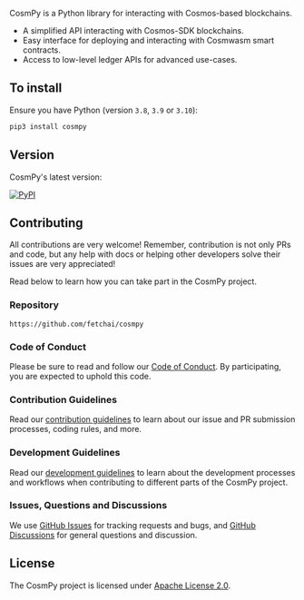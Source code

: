 CosmPy is a Python library for interacting with Cosmos-based blockchains.

* A simplified API interacting with Cosmos-SDK blockchains. 
* Easy interface for deploying and interacting with Cosmwasm smart contracts.
* Access to low-level ledger APIs for advanced use-cases.

## To install

Ensure you have Python (version `3.8`, `3.9` or `3.10`):

``` bash
pip3 install cosmpy
```

## Version

CosmPy's latest version:

<a href="https://img.shields.io/pypi/v/cosmpy" target="_blank"><img alt="PyPI" src="https://img.shields.io/pypi/v/cosmpy" /></a>

## Contributing

All contributions are very welcome! Remember, contribution is not only PRs and code, but any help with docs or helping other developers solve their issues are very appreciated!

Read below to learn how you can take part in the CosmPy project.

### Repository

```
https://github.com/fetchai/cosmpy
```

### Code of Conduct

Please be sure to read and follow our [Code of Conduct][coc]. By participating, you are expected to uphold this code.

### Contribution Guidelines

Read our [contribution guidelines][contributing] to learn about our issue and PR submission processes, coding rules, and more.

### Development Guidelines

Read our [development guidelines][developing] to learn about the development processes and workflows when contributing to different parts of the CosmPy project.

### Issues, Questions and Discussions

We use [GitHub Issues][issues] for tracking requests and bugs, and [GitHub Discussions][discussion] for general questions and discussion.

## License

The CosmPy project is licensed under [Apache License 2.0][license].

[contributing]: https://github.com/fetchai/cosmpy/blob/main/CONTRIBUTING.md
[developing]: https://github.com/fetchai/cosmpy/blob/main/DEVELOPING.md
[coc]: https://github.com/fetchai/cosmpy/blob/main/CODE_OF_CONDUCT.md
[discussion]: https://github.com/fetchai/cosmpy/discussions
[issues]: https://github.com/fetchai/cosmpy/issues
[license]: https://github.com/fetchai/cosmpy/blob/main/LICENSE
